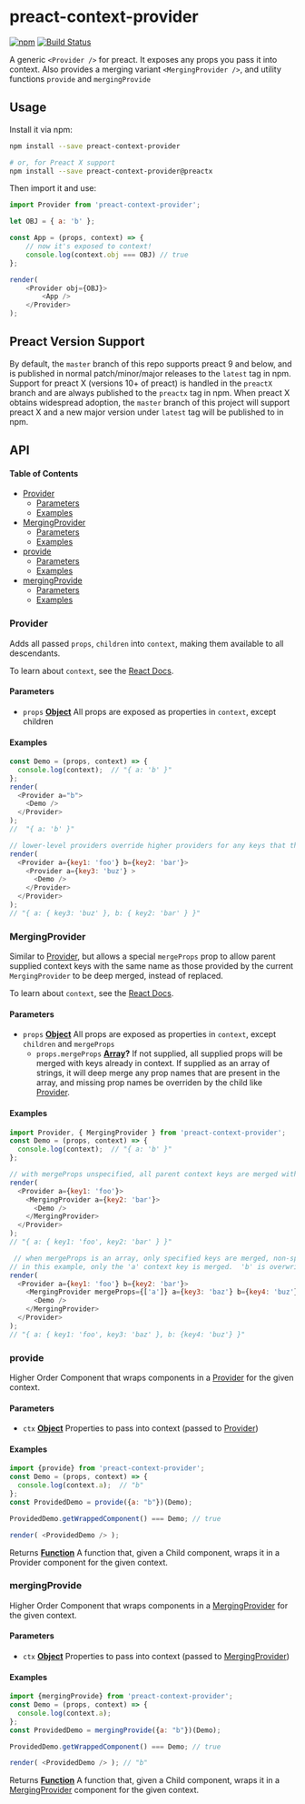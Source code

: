 # preact-context-provider

[![npm](https://img.shields.io/npm/v/preact-context-provider.svg)](http://npm.im/preact-context-provider)
[![Build Status](https://travis-ci.org/synacor/preact-context-provider.svg?branch=preactX)](https://travis-ci.org/synacor/preact-context-provider)

A generic `<Provider />` for preact. It exposes any props you pass it into context.  Also provides a merging variant  `<MergingProvider />`, and utility functions `provide` and `mergingProvide`

## Usage

Install it via npm:

```sh
npm install --save preact-context-provider

# or, for Preact X support
npm install --save preact-context-provider@preactx
```

Then import it and use:

```js
import Provider from 'preact-context-provider';

let OBJ = { a: 'b' };

const App = (props, context) => {
	// now it's exposed to context!
	console.log(context.obj === OBJ) // true
};

render(
	<Provider obj={OBJ}>
		<App />
	</Provider>
);
```

## Preact Version Support

By default, the `master` branch of this repo supports preact 9 and below, and is published in normal patch/minor/major releases to the `latest` tag in npm.  Support for preact X (versions 10+ of preact) is handled in the `preactX` branch and are always published to the `preactx` tag in npm.  When preact X obtains widespread adoption, the `master` branch of this project will support preact X and a new major version under `latest` tag will be published to in npm.

## API

<!-- Generated by documentation.js. Update this documentation by updating the source code. -->

#### Table of Contents

-   [Provider](#provider)
    -   [Parameters](#parameters)
    -   [Examples](#examples)
-   [MergingProvider](#mergingprovider)
    -   [Parameters](#parameters-1)
    -   [Examples](#examples-1)
-   [provide](#provide)
    -   [Parameters](#parameters-2)
    -   [Examples](#examples-2)
-   [mergingProvide](#mergingprovide)
    -   [Parameters](#parameters-3)
    -   [Examples](#examples-3)

### Provider

Adds all passed `props`, `children` into `context`, making them available to all descendants.

To learn about `context`, see the [React Docs](https://facebook.github.io/react/docs/context.html).

#### Parameters

-   `props` **[Object](https://developer.mozilla.org/docs/Web/JavaScript/Reference/Global_Objects/Object)** All props are exposed as properties in `context`, except children

#### Examples

```javascript
const Demo = (props, context) => {
  console.log(context);  // "{ a: 'b' }"
};
render(
  <Provider a="b">
    <Demo />
  </Provider>
);
//	"{ a: 'b' }"

// lower-level providers override higher providers for any keys that they define
render(
  <Provider a={key1: 'foo'} b={key2: 'bar'}>
    <Provider a={key3: 'buz'} >
      <Demo />
    </Provider>
  </Provider>
);
// "{ a: { key3: 'buz' }, b: { key2: 'bar' } }"
```

### MergingProvider

Similar to [Provider](#provider), but allows a special `mergeProps` prop to allow parent supplied context keys with the same name as those
provided by the current `MergingProvider` to be deep merged, instead of replaced.

To learn about `context`, see the [React Docs](https://facebook.github.io/react/docs/context.html).

#### Parameters

-   `props` **[Object](https://developer.mozilla.org/docs/Web/JavaScript/Reference/Global_Objects/Object)** All props are exposed as properties in `context`, except `children` and `mergeProps`
    -   `props.mergeProps` **[Array](https://developer.mozilla.org/docs/Web/JavaScript/Reference/Global_Objects/Array)?** If not supplied, all supplied props will be merged with keys already in context.  If supplied as an array of strings,
        it will deep merge any prop names that are present in the array, and missing prop names be overriden by the child like [Provider](#provider).

#### Examples

```javascript
import Provider, { MergingProvider } from 'preact-context-provider';
const Demo = (props, context) => {
  console.log(context);  // "{ a: 'b' }"
};

// with mergeProps unspecified, all parent context keys are merged with the ones presently supplied, parent values taking precedence
render(
  <Provider a={key1: 'foo'}>
    <MergingProvider a={key2: 'bar'}>
      <Demo />
    </MergingProvider>
  </Provider>
);
// "{ a: { key1: 'foo', key2: 'bar' } }"

 // when mergeProps is an array, only specified keys are merged, non-specified keys get their value from current node
// in this example, only the 'a' context key is merged.  'b' is overwritten by the lower node
render(
  <Provider a={key1: 'foo'} b={key2: 'bar'}>
    <MergingProvider mergeProps={['a']} a={key3: 'baz'} b={key4: 'buz'}>
      <Demo />
    </MergingProvider>
  </Provider>
);
// "{ a: { key1: 'foo', key3: 'baz' }, b: {key4: 'buz'} }"
```

### provide

Higher Order Component that wraps components in a [Provider](#provider) for the given context.

#### Parameters

-   `ctx` **[Object](https://developer.mozilla.org/docs/Web/JavaScript/Reference/Global_Objects/Object)** Properties to pass into context (passed to [Provider](#provider))

#### Examples

```javascript
import {provide} from 'preact-context-provider';
const Demo = (props, context) => {
  console.log(context.a);  // "b"
};
const ProvidedDemo = provide({a: "b"})(Demo);

ProvidedDemo.getWrappedComponent() === Demo; // true

render( <ProvidedDemo /> );
```

Returns **[Function](https://developer.mozilla.org/docs/Web/JavaScript/Reference/Statements/function)** A function that, given a Child component, wraps it in a Provider component for the given context.

### mergingProvide

Higher Order Component that wraps components in a [MergingProvider](#mergingprovider) for the given context.

#### Parameters

-   `ctx` **[Object](https://developer.mozilla.org/docs/Web/JavaScript/Reference/Global_Objects/Object)** Properties to pass into context (passed to [MergingProvider](#mergingprovider))

#### Examples

```javascript
import {mergingProvide} from 'preact-context-provider';
const Demo = (props, context) => {
  console.log(context.a);
};
const ProvidedDemo = mergingProvide({a: "b"})(Demo);

ProvidedDemo.getWrappedComponent() === Demo; // true

render( <ProvidedDemo /> ); // "b"
```

Returns **[Function](https://developer.mozilla.org/docs/Web/JavaScript/Reference/Statements/function)** A function that, given a Child component, wraps it in a [MergingProvider](#mergingprovider) component for the given context.
